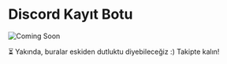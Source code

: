 # Discord Kayıt Botu 

![Coming Soon](https://img.shields.io/badge/Status-Coming%20Soon-blue)

⏳ Yakında, buralar eskiden dutluktu diyebileceğiz :)
Takipte kalın!

